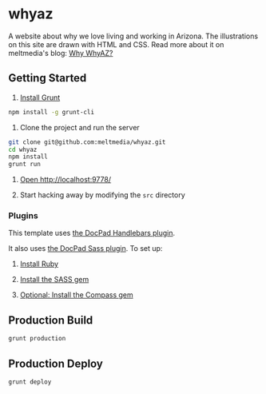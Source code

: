 # whyaz

A website about why we love living and working in Arizona. The illustrations on this site are drawn with HTML and CSS. Read more about it on meltmedia's blog: [Why WhyAZ?](http://blog.meltmedia.com/2013/08/why-whyaz/)

## Getting Started

1. [Install Grunt](http://gruntjs.com/)

  ```bash
  npm install -g grunt-cli
  ```

1. Clone the project and run the server

  ``` bash
  git clone git@github.com:meltmedia/whyaz.git
  cd whyaz
  npm install
  grunt run
  ```

1. [Open http://localhost:9778/](http://localhost:9778/)

1. Start hacking away by modifying the `src` directory

### Plugins

This template uses [the DocPad Handlebars plugin](https://github.com/docpad/docpad-plugin-handlebars).

It also uses [the DocPad Sass plugin](https://github.com/docpad/docpad-plugin-sass). To set up:

1. [Install Ruby](http://www.ruby-lang.org/en/downloads/)

1. [Install the SASS gem](http://rubygems.org/gems/sass/)

1. [Optional: Install the Compass gem](http://rubygems.org/gems/compass/)


## Production Build

  ```bash
  grunt production
  ```

## Production Deploy

  ```bash
  grunt deploy
  ```
